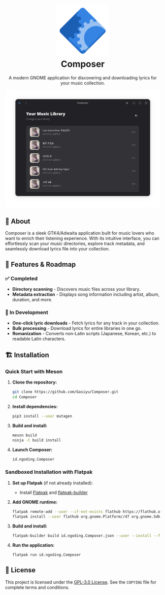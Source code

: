 <h1 align="center">
  <img src="data/icons/hicolor/scalable/apps/id.ngoding.Composer.svg" alt="Composer" height="170"/>
  <br>
  Composer
</h1>

<p align="center">A modern GNOME application for discovering and downloading lyrics for your music collection.</p>

<p align="center">
  <img src ="data/screenshots/composer-dark.png" /></a>
</p>

## 📖 About

Composer is a sleek GTK4/Adwaita application built for music lovers who want to enrich their listening experience. With its intuitive interface, you can effortlessly scan your music directories, explore track metadata, and seamlessly download lyrics file into your collection.

## 🎵 Features & Roadmap

### ✅ Completed
- **Directory scanning** - Discovers music files across your library.
- **Metadata extraction** - Displays song information including artist, album, duration, and more.

### 🚧 In Development
- **One-click lyric downloads** - Fetch lyrics for any track in your collection.
- **Bulk processing** - Download lyrics for entire libraries in one go.
- **Romanization** - Converts non-Latin scripts (Japanese, Korean, etc.) to readable Latin characters.

## 🏗️ Installation

### Quick Start with Meson

1. **Clone the repository:**
   ```bash
   git clone https://github.com/Gasiyu/Composer.git
   cd Composer
   ```

2. **Install dependencies:**
   ```bash
   pip3 install --user mutagen
   ```

3. **Build and install:**
   ```bash
   meson build
   ninja -C build install
   ```

4. **Launch Composer:**
   ```bash
   id.ngoding.Composer
   ```

### Sandboxed Installation with Flatpak

1. **Set up Flatpak** (if not already installed):
   - Install [Flatpak](https://flatpak.org/setup/) and [flatpak-builder](https://docs.flatpak.org/en/latest/flatpak-builder.html)

2. **Add GNOME runtime:**
   ```bash
   flatpak remote-add --user --if-not-exists flathub https://flathub.org/repo/flathub.flatpakrepo
   flatpak install --user flathub org.gnome.Platform//47 org.gnome.Sdk//47
   ```

3. **Build and install:**
   ```bash
   flatpak-builder build id.ngoding.Composer.json --user --install --force-clean
   ```

4. **Run the application:**
   ```bash
   flatpak run id.ngoding.Composer
   ```

## 📄 License

This project is licensed under the [GPL-3.0 License](COPYING). See the `COPYING` file for complete terms and conditions.